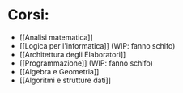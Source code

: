 # Corsi:
- [[Analisi matematica]]
- [[Logica per l'informatica]] (WIP: fanno schifo)
- [[Architettura degli Elaboratori]]
- [[Programmazione]] (WIP: fanno schifo)
- [[Algebra e Geometria]]
- [[Algoritmi e strutture dati]]